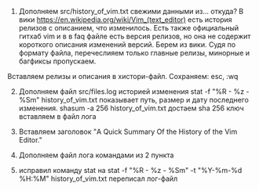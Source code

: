 1. Дополняем src/history_of_vim.txt свежими данными из... откуда?
В вики https://en.wikipedia.org/wiki/Vim_(text_editor) есть история релизов с описанием, что изменилось. Есть также официальный гитхаб vim и в в faq файле есть версия релизов, но она не содержит короткого описания изменений версий. Берем из вики. Судя по формату файла, перечеслияем только главные релизы, минорные и багфиксы пропускаем.

Вставляем релизы и описания в хистори-файл. Сохраняем: esc, :wq

2. Дополняем файл src/files.log историей изменения
stat -f "%R - %z - %Sm" history_of_vim.txt показывает путь, размер и дату последнего изменения. 
shasum -a 256 history_of_vim.txt достаем sha 256 ключ
вставляем в файл лога

3. Вставляем заголовок "A Quick Summary Of the History of the Vim Editor."

4. Дополняем файл лога командами из 2 пункта

5. исправил команду stat на stat -f "%R - %z - %Sm" -t "%Y-%m-%d %H:%M" history_of_vim.txt переписал лог-файл